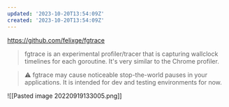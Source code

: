 ```yaml
---
updated: '2023-10-20T13:54:09Z'
created: '2023-10-20T13:54:09Z'
---
```

https://github.com/felixge/fgtrace

> fgtrace is an experimental profiler/tracer that is capturing wallclock timelines for each goroutine. It's very similar to the Chrome profiler.

> ⚠️ fgtrace may cause noticeable stop-the-world pauses in your applications. It is intended for dev and testing environments for now.

![[Pasted image 20220919133005.png]]